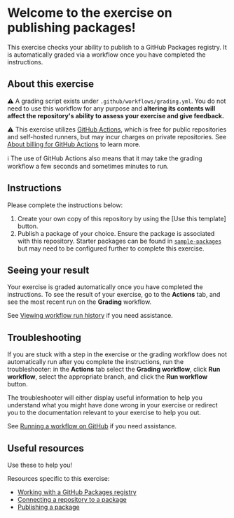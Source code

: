 # Welcome to the exercise on publishing packages!

This exercise checks your ability to publish to a GitHub Packages registry. It is automatically graded via a workflow once you have completed the instructions.

## About this exercise

:warning: A grading script exists under `.github/workflows/grading.yml`. You do not need to use this workflow for any purpose and **altering its contents will affect the repository's ability to assess your exercise and give feedback.**

:warning: This exercise utilizes [GitHub Actions](https://docs.github.com/en/actions), which is free for public repositories and self-hosted runners, but may incur charges on private repositories. See [About billing for GitHub Actions](https://docs.github.com/en/billing/managing-billing-for-github-actions/about-billing-for-github-actions) to learn more.

:information_source: The use of GitHub Actions also means that it may take the grading workflow a few seconds and sometimes minutes to run.

## Instructions

<!-- Specific instructions for your exercise -->

Please complete the instructions below:

1. Create your own copy of this repository by using the [Use this template] button.
2. Publish a package of your choice. Ensure the package is associated with this repository. Starter packages can be found in [`sample-packages`](sample-packages/) but may need to be configured further to complete this exercise. 

<!-- Add your steps below starting with step 2 -->

## Seeing your result

Your exercise is graded automatically once you have completed the instructions. To see the result of your exercise, go to the **Actions** tab, and see the most recent run on the **Grading** workflow. <!-- specify expected Looking Glass display_type --><!-- specific place to look -->

<!-- Display types:
- actions
- issues
 -->

See [Viewing workflow run history](https://docs.github.com/en/actions/monitoring-and-troubleshooting-workflows/viewing-workflow-run-history) if you need assistance.

## Troubleshooting

If you are stuck with a step in the exercise or the grading workflow does not automatically run after you complete the instructions, run the troubleshooter: in the **Actions** tab select the **Grading workflow**, click **Run workflow**, select the appropriate branch, and click the **Run workflow** button.

The troubleshooter will either display useful information to help you understand what you might have done wrong in your exercise or redirect you to the documentation relevant to your exercise to help you out.

See [Running a workflow on GitHub](https://docs.github.com/en/actions/managing-workflow-runs/manually-running-a-workflow#running-a-workflow) if you need assistance.

## Useful resources

Use these to help you!

Resources specific to this exercise:

<!-- - Add further resources for the learner -->

- [Working with a GitHub Packages registry](https://docs.github.com/en/packages/working-with-a-github-packages-registry)
- [Connecting a repository to a package](https://docs.github.com/en/packages/learn-github-packages/connecting-a-repository-to-a-package)
- [Publishing a package](https://docs.github.com/en/packages/learn-github-packages/publishing-a-package)
